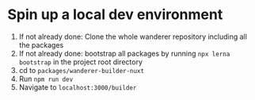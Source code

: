 # Spin up a local dev environment
1. If not already done: Clone the whole wanderer repository including all the packages
2. If not already done: bootstrap all packages by running `npx lerna bootstrap` in the project root directory
3. cd to `packages/wanderer-builder-nuxt`
4. Run `npm run dev`
5. Navigate to `localhost:3000/builder`
